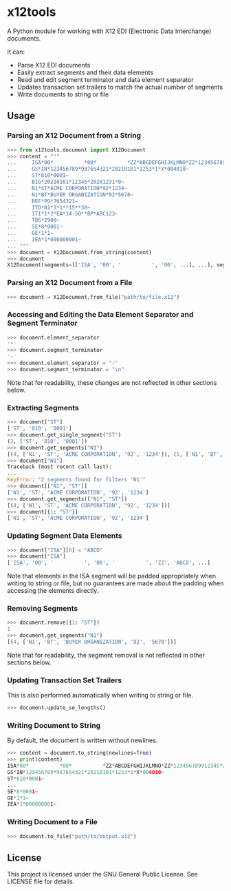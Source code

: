 # x12tools

A Python module for working with X12 EDI (Electronic Data Interchange) documents.

It can:

- Parse X12 EDI documents
- Easily extract segments and their data elements
- Read and edit segment terminator and data element separator
- Updates transaction set trailers to match the actual number of segments
- Write documents to string or file

## Usage

### Parsing an X12 Document from a String

```python
>>> from x12tools.document import X12Document
>>> content = """
...     ISA*00*          *00*          *ZZ*ABCDEFGHIJKLMNO*ZZ*123456789012345*210101*1253*U*00401*000000001*0*T*:~
...     GS*IN*123456789*987654321*20210101*1253*1*X*004010~
...     ST*810*0001~
...     BIG*20210101*12345*20201231*0~
...     N1*ST*ACME CORPORATION*92*1234~
...     N1*BT*BUYER ORGANIZATION*92*5678~
...     REF*PO*7654321~
...     ITD*01*3*1**15**30~
...     IT1*1*2*EA*14.50**BP*ABC123~
...     TDS*2900~
...     SE*8*0001~
...     GE*1*1~
...     IEA*1*000000001~
... """
>>> document = X12Document.from_string(content)
>>> document
X12Document(segments=[['ISA', '00', '          ', '00', ...], ...], segment_terminator='~', element_separator='*', file_path=None)
```

### Parsing an X12 Document from a File

```python
>>> document = X12Document.from_file("path/to/file.x12")
```

### Accessing and Editing the Data Element Separator and Segment Terminator

```python
>>> document.element_separator
'*'
>>> document.segment_terminator
'~'
>>> document.element_separator = ":"
>>> document.segment_terminator = "\n"
```

Note that for readability, these changes are not reflected in other sections below.

### Extracting Segments

```python
>>> document["ST"]
['ST', '810', '0001']
>>> document.get_single_segment("ST")
(2, ['ST', '810', '0001'])
>>> document.get_segments("N1")
[(4, ['N1', 'ST', 'ACME CORPORATION', '92', '1234']), (5, ['N1', 'BT', 'BUYER ORGANIZATION', '92', '5678'])]
>>> document["N1"]
Traceback (most recent call last):
...
KeyError: "2 segments found for filters 'N1'"
>>> document[["N1", "ST"]]
['N1', 'ST', 'ACME CORPORATION', '92', '1234']
>>> document.get_segments(["N1", "ST"])
[(4, ['N1', 'ST', 'ACME CORPORATION', '92', '1234'])]
>>> document[{1: "ST"}]
['N1', 'ST', 'ACME CORPORATION', '92', '1234']
```

### Updating Segment Data Elements

```python
>>> document["ISA"][6] = "ABCD"
>>> document["ISA"]
['ISA', '00', '          ', '00', '          ', 'ZZ', 'ABCD', ...]
```

Note that elements in the ISA segment will be padded appropriately when writing to string or file, but no guarantees are made about the padding when accessing the elements directly.

### Removing Segments

```python
>>> document.remove({1: "ST"})
1
>>> document.get_segments("N1")
[(4, ['N1', 'BT', 'BUYER ORGANIZATION', '92', '5678'])]
```

Note that for readability, the segment removal is not reflected in other sections below.

### Updating Transaction Set Trailers

This is also performed automatically when writing to string or file.

```python
>>> document.update_se_lengths()
```

### Writing Document to String

By default, the document is written without newlines.

```python
>>> content = document.to_string(newlines=True)
>>> print(content)
ISA*00*          *00*          *ZZ*ABCDEFGHIJKLMNO*ZZ*123456789012345*210101*1253*U*00401*000000001*0*T*:~
GS*IN*123456789*987654321*20210101*1253*1*X*004010~
ST*810*0001~
...
SE*8*0001~
GE*1*1~
IEA*1*000000001~

```

### Writing Document to a File

```python
>>> document.to_file("path/to/output.x12")
```

## License

This project is licensed under the GNU General Public License. See LICENSE file for details.
